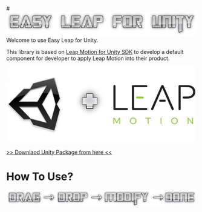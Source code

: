 #![alt text](/img/Title.png)
Welcome to use Easy Leap for Unity.

This library is based on [Leap Motion for Unity SDK](https://developer.leapmotion.com/downloads/unity) to develop a default component for developer to apply Leap Motion into their product.

![alt text](/img/easyleap_for_unity_header.png)

[>> Downlaod Unity Package from here <<](https://drive.google.com/file/d/0B-QuZr_n9AXIdXFHWEt5bURMeVU/view?usp=sharing)

# How To Use?
![alt text](/img/howtouse.png)
